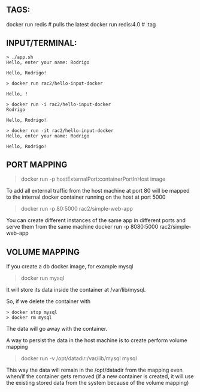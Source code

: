 ## TAGS:
docker run redis # pulls the latest
docker run redis:4.0 # :tag


## INPUT/TERMINAL:
```
> ./app.sh
Hello, enter your name: Rodrigo

Hello, Rodrigo!

> docker run rac2/hello-input-docker

Hello, !

> docker run -i rac2/hello-input-docker
Rodrigo

Hello, Rodrigo!

> docker run -it rac2/hello-input-docker
Hello, enter your name: Rodrigo

Hello, Rodrigo!
```

## PORT MAPPING

> docker run -p hostExternalPort:containerPortInHost image 

To add all external traffic from the host machine at port 80 will be mapped to the internal docker container running on the host at port 5000

> docker run -p 80:5000 rac2/simple-web-app

You can create different instances of the same app in different ports and serve them from the same machine
docker run -p 8080:5000 rac2/simple-web-app

## VOLUME MAPPING

If you create a db docker image, for example mysql

> docker run mysql

It will store its data inside the container at /var/lib/mysql. 

So, if we delete the container with

```
> docker stop mysql
> docker rm mysql
```

The data will go away with the container. 

A way to persist the data in the host machine is to create perform volume mapping

> docker run -v /opt/datadir:/var/lib/mysql mysql

This way the data will remain in the /opt/datadir from the mapping even when/if the container gets removed (if a new container is created, it will use the existing stored data from the system because of the volume mapping)
